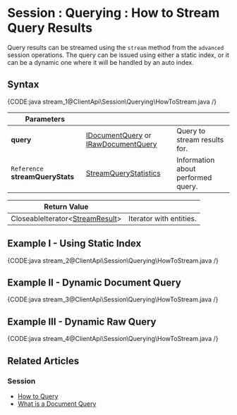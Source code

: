 # Session : Querying : How to Stream Query Results

Query results can be streamed using the `stream` method from the `advanced` session operations. The query can be issued using either a static index, or it can be a dynamic one where it will be handled by an auto index.

## Syntax

{CODE:java stream_1@ClientApi\Session\Querying\HowToStream.java /}

| Parameters | | |
| ------------- | ------------- | ----- |
| **query** | [IDocumentQuery](../../../client-api/session/querying/how-to-query#session.advanced.documentquery) or [IRawDocumentQuery](../../../client-api/session/querying/how-to-query#session.advanced.rawquery) | Query to stream results for. |
| `Reference` **streamQueryStats** | [StreamQueryStatistics](../../../glossary/stream-query-statistics) | Information about performed query. |

| Return Value | |
| ------------- | ----- |
| CloseableIterator<[StreamResult](../../../glossary/stream-result)> | Iterator with entities. |

## Example I - Using Static Index

{CODE:java stream_2@ClientApi\Session\Querying\HowToStream.java /}

## Example II - Dynamic Document Query

{CODE:java stream_3@ClientApi\Session\Querying\HowToStream.java /}

## Example III - Dynamic Raw Query

{CODE:java stream_4@ClientApi\Session\Querying\HowToStream.java /}

## Related Articles

### Session

- [How to Query](../../../client-api/session/querying/how-to-query)
- [What is a Document Query](../../../client-api/session/querying/document-query/what-is-document-query)
